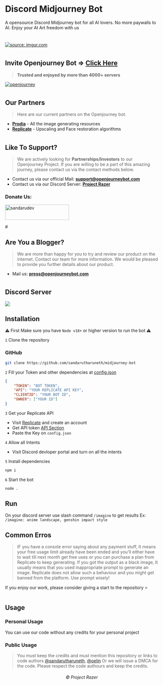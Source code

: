 # Discord Midjourney Bot

A opensource Discord Midjourney bot for all AI lovers. No more paywalls to AI. Enjoy your AI Art freedom with us

#
<a href="https://imgur.com/Bmf1J3P"><img src="https://i.imgur.com/Bmf1J3P.png" title="source: imgur.com" /></a>
#

## Invite Openjourney Bot => <a href="https://openjourneybot.com" target="_blank">Click Here</a>
> **Trusted and enjoyed by more than 4000+ servers**

<a href="https://openjourneybot.com" target="_blank"><img src="https://i.imgur.com/lN76M6r.png" title="openjourney" /></a>
#

## Our Partners
> Here are our current partners on the Openjourney bot.

- [**Prodia**](https://prodia.com) - All the image generating resources
- [**Replicate**](https://replicate.com) - Upscaling and Face restoration algorithms
#

## Like To Support?
> We are actively looking for **Partnerships/Investors** to our Openjourney Project. If you are willing to be a part of this amazing journey, please contact us via the contact methods below.

- Contact us via our official Mail: **support@openjourneybot.com**
- Contact us via our Discord Server: <a href="https://discord.gg/cqSEc9FNrE">**Project Razer**</a>


<h3 align="left">Donate Us:</h3>
<p><a href="https://www.paypal.com/donate?campaign_id=RPSWK4U9NA44N" target="_blank"> <img src="https://github.com/andreostrovsky/donate-with-paypal/blob/master/dark.svg" height="50" width="210" alt="sandarudev" /></a>
</p>
#

## Are You a Blogger?
> We are more than happy for you to try and review our product on the internet. Contact our team for more information. We would be pleased to provide you further details about our product.

- Mail us: **press@openjourneybot.com**

#

## Discord Server
<a href="https://discord.gg/cqSEc9FNrE"><img src="https://discord.com/api/guilds/886462690153857054/widget.png?style=banner2"></a><br>

## Installation
⚠️ First Make sure you have `Node v18+` or higher version to run the bot ⚠️

`1` Clone the repository

### GitHub
```sh
git clone https://github.com/sandarutharuneth/midjourney-bot
```

`2` Fill your Token and other dependencies at [config.json](https://github.com/sandarutharuneth/midjourney-bot/blob/master/src/config/config.json)
```json
{
    "TOKEN": "BOT TOKEN",
    "API": "YOUR REPLICATE API KEY",
    "CLIENTID": "YOUR BOT ID",
    "OWNER": ["YOUR ID"]
}
```

`3` Get your Replicate API
- Visit [Replicate](https://replicate.com) and create an account
- Get API token [API Section](https://replicate.com/account/api-tokens)
- Paste the Key on `config.json`

`4` Allow all Intents
- Visit Discord devloper portal and turn on all the intents

`5` Install dependencies
```sh
npm i
```

`6` Start the bot
```sh
node .
```

## Run
On your discord server use slash command `/imagine` to get results
Ex: `/imagine: anime landscape, genshin impact style`

## Common Erros
> IF you have a console error saying about any payment stuff, It means your free usage limit already have been ended and you'll either have to wait till next month get free uses or you can purchase a plan from Replicate to keep generating.
> If you got the output as a black image, It usually means that you used inappropriate prompt to generate an image. Replicate does not allow such a behaviour and you might get banned from the platform. Use prompt wisely!

If you enjoy our work, please consider giving a start to the repository ⭐️
#

## Usage
### Personal Usage
You can use our code without any credits for your personal project

### Public Usage
> You must keep the credits and must mention this repository or links to code authors [@sandarutharuneth](https://github.com/sandarutharuneth), [@oelin](https://github.com/oelin)
Or we will issue a DMCA for the code. Please respect the code authours and keep the credits.

<h6 align="center">©️ Project Razer</h6>
